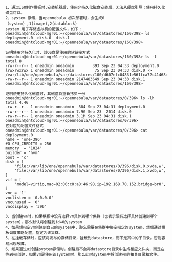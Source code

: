     1、通过ISO制作模板时,安装机器后，使用非持久化磁盘安装后，无法从硬盘引导；使用持久化磁盘可以。
    2、system 存储，当opennebula 初次部署时，会生成0（system）,1(image),2(datablock)
    system 用于存储虚拟机的配置文件，如下：
    oneadmin@dntcloud-mgr01:~/opennebula/var/datastores/160/398> ls
    deployment.0  disk.0  disk.1
    oneadmin@dntcloud-mgr01:~/opennebula/var/datastores/160/398> 
    
    证明使用非持久化时，其OS盘是使用的软链接方式
    oneadmin@dntcloud-mgr01:~/opennebula/var/datastores/160/398> ls -l
    total 8
    -rw-r--r-- 1 oneadmin oneadmin        393 Sep 23 04:33 deployment.0
    lrwxrwxrwx 1 oneadmin oneadmin         75 Sep 23 04:33 disk.0 -> /var/lib/one/opennebula/var/datastores/100/d607efc04831e561fca72c41468e727d
    -rw-r--r-- 1 oneadmin oneadmin 2147483649 Sep 23 04:33 disk.1
    oneadmin@dntcloud-mgr01:~/opennebula/var/datastores/160/398> 
    
    证明使用持久化磁盘时，其磁盘将重新拷贝一份
    oneadmin@dntcloud-mgr01:~/opennebula/var/datastores/0/396> ls -lh
    total 4.4G
    -rw-r--r-- 1 oneadmin oneadmin  384 Sep 23 04:31 deployment.0
    -rw-r--r-- 1 oneadmin oneadmin 7.9G Sep 23  2014 disk.0
    -rw-r--r-- 1 oneadmin oneadmin 3.1M Sep 23 04:31 disk.1
    oneadmin@dntcloud-mgr01:~/opennebula/var/datastores/0/396> 
    它对应的配置文件格式
    oneadmin@dntcloud-mgr01:~/opennebula/var/datastores/0/396> cat deployment.0 
    name = 'one-396'
    #O CPU_CREDITS = 256
    memory  = '1024'
    builder = 'hvm'
    boot = 'c'
    disk = [
        'file:/var/lib/one/opennebula/var/datastores/0/396/disk.0,xvda,w',
        'file:/var/lib/one/opennebula/var/datastores/0/396/disk.1,xvdb,w',
    ]
    vif = [
        'model=virtio,mac=02:00:c0:a8:46:98,ip=192.168.70.152,bridge=br0',
    ]
    vnc = '1'
    vnclisten = '0.0.0.0'
    vncunused = '0'
    vncdisplay = '396'
    
    3、当创建vm时，如果模板中没有选择vm具体到哪个集群（也表示没有选择具体创建到哪个system），那么默认将创建到id=0的system
    4、如果想指定vm创建到自己的system中，那么需要在集群中绑定指定的system，然后通过模板调度策略配置，指定为该集群。
    5、在挂载存储时，应该将发布的存储目录，挂载到datastore，而不是其中的子目录，否则容易出现故障。
    6、如果通过ui创建system存储时，创建后不会再datastore目录中生成相应文件夹，而是在等到vm创建，如果vm是使用该system时，那么此时system中将创建vm的相关目录和文件。
